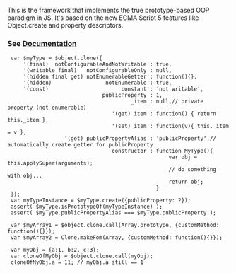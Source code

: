 This is the framework that implements the true prototype-based OOP paradigm in JS.
It's based on the new ECMA Script 5 features like Object.create and property descriptors.

### See [Documentation](http://quadronet.mk.ua/clonejs/)

     var $myType = $object.clone({
         '(final)  notConfigurableAndNotWritable': true,
         '(writable final)   notConfigurableOnly': null,
         '(hidden final get) notEnumerableGetter': function(){},
         '(hidden)                 notEnumerable': true,
         '(const)                       constant': 'not writable',
                                  publicProperty : 1,
                                           _item : null,// private property (not enumerable)
                                     '(get) item': function() { return this._item },
                                     '(set) item': function(v){ this._item = v },
                      '(get) publicPropertyAlias': 'publicProperty',// automatically create getter for publicProperty
                                     constructor : function MyType(){
                                                       var obj = this.applySuper(arguments);
                                                       // do something with obj...
                                                       return obj;
                                                   }
     });
     var myTypeInstance = $myType.create({publicProperty: 2});
     assert( $myType.isPrototypeOf(myTypeInstance) );
     assert( $myType.publicPropertyAlias === $myType.publicProperty );

     var $myArray1 = $object.clone.call(Array.prototype, {customMethod: function(){}});
     var $myArray2 = Clone.makeFom(Array, {customMethod: function(){}});

     var myObj = {a:1, b:2, c:3};
     var cloneOfMyObj = $object.clone.call(myObj);
     cloneOfMyObj.a = 11; // myObj.a still == 1
